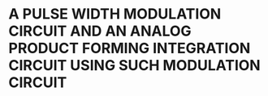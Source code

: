 # A PULSE WIDTH MODULATION CIRCUIT AND AN ANALOG PRODUCT FORMING INTEGRATION CIRCUIT USING SUCH MODULATION CIRCUIT